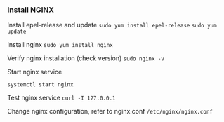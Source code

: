 ### Install NGINX

Install epel-release and update
`sudo yum install epel-release`
`sudo yum update`

Install nginx
`sudo yum install nginx`

Verify nginx installation (check version)
`sudo nginx -v`

Start nginx service
```systemctl enable nginx
systemctl start nginx
```

Test nginx service
`curl -I 127.0.0.1`

Change nginx configuration, refer to nginx.conf
`/etc/nginx/nginx.conf`

